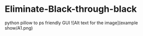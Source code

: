 # Eliminate-Black-through-black
python pillow to ps
friendly GUI
![Alt text for the image](example show/A1.png)
